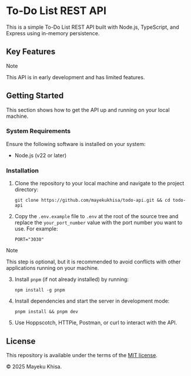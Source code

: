 # To-Do List REST API

This is a simple To-Do List REST API built with Node.js, TypeScript, and Express using in-memory persistence.

## Key Features

> [!NOTE]
>
> This API is in early development and has limited features.

## Getting Started

This section shows how to get the API up and running on your local machine.

### System Requirements

Ensure the following software is installed on your system:

- Node.js (v22 or later)

### Installation

1. Clone the repository to your local machine and navigate to the project directory:

   ```shell
   git clone https://github.com/mayekukhisa/todo-api.git && cd todo-api
   ```

2. Copy the `.env.example` file to `.env` at the root of the source tree and replace the `your_port_number` value with the port number you want to use. For example:

   ```
   PORT="3030"
   ```

> [!NOTE]
>
> This step is optional, but it is recommended to avoid conflicts with other applications running on your machine.

3. Install `pnpm` (if not already installed) by running:

   ```shell
   npm install -g pnpm
   ```

4. Install dependencies and start the server in development mode:

   ```shell
   pnpm install && pnpm dev
   ```

5. Use Hoppscotch, HTTPie, Postman, or curl to interact with the API.

## License

This repository is available under the terms of the [MIT license][1].

&copy; 2025 Mayeku Khisa.

[1]: LICENSE
